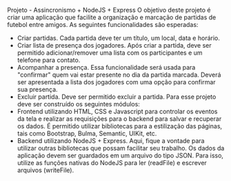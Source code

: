 Projeto - Assincronismo + NodeJS + Express
O objetivo deste projeto é criar uma aplicação que facilite a organização e marcação de partidas de futebol entre amigos. As seguintes funcionalidades são esperadas:
- Criar partidas. Cada partida deve ter um título, um local, data e horário.
- Criar lista de presença dos jogadores. Após criar a partida, deve ser permitido
adicionar/remover uma lista com os participantes e um telefone para contato.
- Acompanhar a presença. Essa funcionalidade será usada para "confirmar" quem vai estar presente no dia da partida marcada. Deverá ser apresentada a lista dos jogadores com uma opção para confirmar sua presença.
- Excluir partida. Deve ser permitido excluir a partida.
Para esse projeto deve ser construído os seguintes módulos:
- Frontend utilizando HTML, CSS e Javascript para controlar os eventos da tela e realizar as requisições para o backend para salvar e recuperar os dados. É permitido utilizar bibliotecas para a estilização das páginas, tais como Bootstrap, Bulma, Semantic, UIKit, etc.
- Backend utilizando NodeJS + Express. Aqui, fique a vontade para utilizar outras bibliotecas que possam facilitar seu trabalho.
Os dados da aplicação devem ser guardados em um arquivo do tipo JSON. Para isso, utilize as funções nativas do NodeJS para ler (readFile) e escrever arquivos (writeFile).
